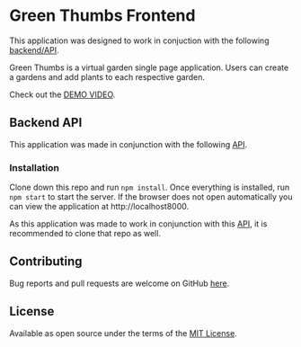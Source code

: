 # Green Thumbs Frontend

This application was designed to work in conjuction with the following [backend/API](https://github.com/andresanunezt/virtual-garden-backend).

Green Thumbs is a virtual garden single page application. Users can create a gardens and add plants to each respective garden.

Check out the [DEMO VIDEO](https://www.youtube.com/watch?v=OCEni5Ez0w8).

## Backend API

This application was made in conjunction with the following [API](https://github.com/andresanunezt/virtual-garden-backend).

### Installation

Clone down this repo and run `npm install`.
Once everything is installed, run `npm start` to start the server. If the browser does not open automatically you can view the application at http://localhost8000.

As this application was made to work in conjunction with this [API](https://github.com/andresanunezt/virtual-garden-backend), it is recommended to clone that repo as well.

## Contributing

Bug reports and pull requests are welcome on GitHub [here](https://github.com/andresanunezt/virtual-garden-frontend/pulls).

## License

Available as open source under the terms of the [MIT License](https://opensource.org/licenses/MIT).
